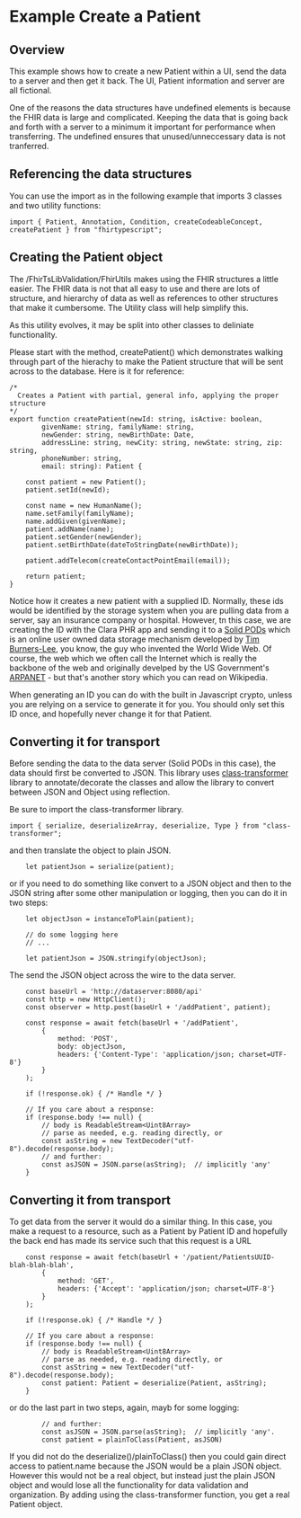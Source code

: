 # Example Create a Patient

## Overview

This example shows how to create a new Patient within a UI, send the data to a server and then get it back.  The UI, Patient information and server are all fictional.

One of the reasons the data structures have undefined elements is because the FHIR data is large and complicated.  Keeping the data that is going
back and forth with a server to a minimum it important for performance when transferring. The undefined ensures that unused/unneccessary data is
not tranferred.


## Referencing the data structures

You can use the import as in the following example that imports 3 classes and two utility functions:

```
import { Patient, Annotation, Condition, createCodeableConcept, createPatient } from "fhirtypescript";
```


## Creating the Patient object

The /FhirTsLibValidation/FhirUtils makes using the FHIR structures a little easier. The FHIR data is not that all easy to use and there are lots of structure, and hierarchy of data as well as references to other structures that make it cumbersome.  The Utility class will help simplify this.

As this utility evolves, it may be split into other classes to deliniate functionality.

Please start with the method, createPatient() which demonstrates walking through part of the hierachy to make the Patient structure that will be sent
across to the database.  Here is it for reference:

```
/*
  Creates a Patient with partial, general info, applying the proper structure 
*/
export function createPatient(newId: string, isActive: boolean,
        givenName: string, familyName: string,
        newGender: string, newBirthDate: Date,
        addressLine: string, newCity: string, newState: string, zip: string,
        phoneNumber: string,
        email: string): Patient {

    const patient = new Patient();
    patient.setId(newId);

    const name = new HumanName();
    name.setFamily(familyName);
    name.addGiven(givenName);
    patient.addName(name);
    patient.setGender(newGender);
    patient.setBirthDate(dateToStringDate(newBirthDate));

    patient.addTelecom(createContactPointEmail(email));
    
    return patient;
}
```

Notice how it creates a new patient with a supplied ID. Normally, these ids would be identified by the storage system when you are pulling data from 
a server, say an insurance company or hospital.  However, tn this case, we are creating the ID with the Clara PHR app and sending it to a [Solid PODs](https://solidproject.org/) which is an online user owned data storage mechanism developed by [Tim Burners-Lee](https://en.wikipedia.org/wiki/Tim_Berners-Lee), you know, the guy who invented
the World Wide Web.  Of course, the web which we often call the Internet which is really the backbone of the web and originally develped by the US Government's [ARPANET](https://en.wikipedia.org/wiki/ARPANET) - but that's another story which you can read on Wikipedia.

When generating an ID you can do with the built in Javascript crypto, unless you are relying on a service to generate it for you.  You should only set this ID once, and hopefully never change it for that Patient.

## Converting it for transport

Before sending the data to the data server (Solid PODs in this case), the data should first be converted to JSON. This library uses
[class-transformer](https://github.com/typestack/class-transformer) library to annotate/decorate the classes and allow the library to 
convert between JSON and Object using reflection.

Be sure to import the class-transformer library.

```
import { serialize, deserializeArray, deserialize, Type } from "class-transformer";
```

and then translate the object to plain JSON.

```
    let patientJson = serialize(patient);
```

or if you need to do something like convert to a JSON object and then to the JSON string after some other manipulation or logging, then
you can do it in two steps:

```
    let objectJson = instanceToPlain(patient);

    // do some logging here
    // ...

    let patientJson = JSON.stringify(objectJson);
```

The send the JSON object across the wire to the data server.

```
    const baseUrl = 'http://dataserver:8080/api'
    const http = new HttpClient();
    const observer = http.post(baseUrl + '/addPatient', patient);

    const response = await fetch(baseUrl + '/addPatient', 
        {
            method: 'POST',
            body: objectJson,
            headers: {'Content-Type': 'application/json; charset=UTF-8'} 
        }
    );

    if (!response.ok) { /* Handle */ }

    // If you care about a response:
    if (response.body !== null) {
        // body is ReadableStream<Uint8Array>
        // parse as needed, e.g. reading directly, or
        const asString = new TextDecoder("utf-8").decode(response.body);
        // and further:
        const asJSON = JSON.parse(asString);  // implicitly 'any'
    }
```

## Converting it from transport

To get data from the server it would do a similar thing. In this case, you make a request to a resource, such as a Patient by
Patient ID and hopefully the back end has made its service such that this request is a URL

```
    const response = await fetch(baseUrl + '/patient/PatientsUUID-blah-blah-blah', 
        {
            method: 'GET',
            headers: {'Accept': 'application/json; charset=UTF-8'} 
        }
    );

    if (!response.ok) { /* Handle */ }

    // If you care about a response:
    if (response.body !== null) {
        // body is ReadableStream<Uint8Array>
        // parse as needed, e.g. reading directly, or
        const asString = new TextDecoder("utf-8").decode(response.body);
        const patient: Patient = deserialize(Patient, asString);
    }
```
or do the last part in two steps, again, mayb for some logging:

```
        // and further:
        const asJSON = JSON.parse(asString);  // implicitly 'any'.
        const patient = plainToClass(Patient, asJSON)

```

If you did not do the deserialize()/plainToClass() then you could gain direct access to patient.name because the JSON would
be a plain JSON object.  However this would not be a real object, but instead just the plain JSON object and would lose all
the functionality for data validation and organization.  By adding using the class-transformer function, you get a real Patient
object.

